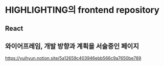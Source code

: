 # HIGHLIGHTING의 frontend repository

## React

## 와이어프레임, 개발 방향과 계획을 서술중인 페이지

https://yuihyun.notion.site/5a12659c403946ebb566c9a7650be789
